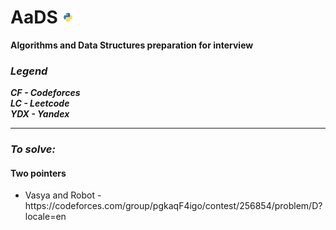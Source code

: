 # AaDS <code><img height="20" src="https://raw.githubusercontent.com/github/explore/80688e429a7d4ef2fca1e82350fe8e3517d3494d/topics/python/python.png"></code>
**Algorithms and Data Structures  preparation for interview**

### _Legend_
**_CF - Codeforces_**
<br>
**_LC - Leetcode_**
<br>
**_YDX - Yandex_**

<hr>

### _To solve:_
#### Two pointers
<ul>
  <li>Vasya and Robot - https://codeforces.com/group/pgkaqF4igo/contest/256854/problem/D?locale=en</li>
</ul>


